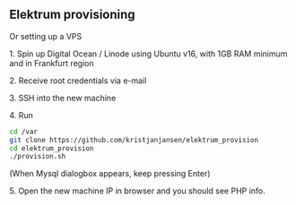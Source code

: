 ## Elektrum provisioning 

Or setting up a VPS

1\. Spin up Digital Ocean / Linode using Ubuntu v16, with 1GB RAM minimum and in Frankfurt region

2\. Receive root credentials via e-mail

3\. SSH into the new machine

4\. Run

```sh
cd /var
git clone https://github.com/kristjanjansen/elektrum_provision
cd elektrum_provision
./provision.sh
```

(When Mysql dialogbox appears, keep pressing Enter)

5\. Open the new machine IP in browser and you should see PHP info.